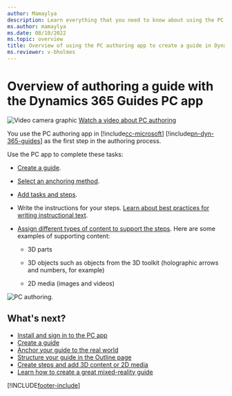 ```yaml
---
author: Mamaylya
description: Learn everything that you need to know about using the PC authoring app to create a guide in Microsoft Dynamics 365 Guides.
ms.author: mamaylya
ms.date: 08/10/2022
ms.topic: overview
title: Overview of using the PC authoring app to create a guide in Dynamics 365 Guides
ms.reviewer: v-bholmes
---
```


# Overview of authoring a guide with the Dynamics 365 Guides PC app

![Video camera graphic](media/video-camera.PNG "Video camera graphic") [Watch a video about PC authoring](https://aka.ms/pcauthor)

You use the PC authoring app in [!include[cc-microsoft](../includes/cc-microsoft.md)] [!include[pn-dyn-365-guides](../includes/pn-dyn-365-guides.md)] as the first step in the authoring process.

Use the PC app to complete these tasks:

- [Create a guide](create-guide.md).

- [Select an anchoring method](pc-app-anchor.md).

- [Add tasks and steps](pc-app-step-editor-overview.md).

- Write the instructions for your steps. [Learn about best practices for writing instructional text](pc-app-step-editor-overview.md#best-practices-for-instructional-text-and-supporting-content).

- [Assign different types of content to support the steps](pc-app-step-editor-overview.md). Here are some examples of supporting content:

    - 3D parts

    - 3D objects such as objects from the 3D toolkit (holographic arrows and numbers, for example)

    - 2D media (images and videos)

![PC authoring.](media/pc-authoring.PNG "PC authoring")

## What's next?

- [Install and sign in to the PC app](install-sign-in-pc-app.md)
- [Create a guide](create-guide.md)
- [Anchor your guide to the real world](anchor.md)
- [Structure your guide in the Outline page](structure-guide.md)
- [Create steps and add 3D content or 2D media](pc-app-step-editor-overview.md)
- [Learn how to create a great mixed-reality guide](great-guide.md)


[!INCLUDE[footer-include](../includes/footer-banner.md)]
